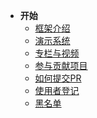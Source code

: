 <!-- _sidebar.md -->

- **开始**
  - [框架介绍](/README.md)
  - [演示系统](/common/demo_system.md)
  - [专栏与视频](/common/column.md)
  - [参与贡献项目](/common/contribution.md)
  - [如何提交PR](/common/pr.md)
  - [使用者登记](/common/user_register.md)
  - [黑名单](/common/blacklist.md)
